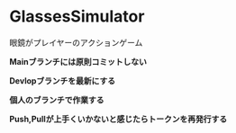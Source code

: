 # GlassesSimulator

眼鏡がプレイヤーのアクションゲーム


**Mainブランチには原則コミットしない**

**Devlopブランチを最新にする**

**個人のブランチで作業する**

**Push,Pullが上手くいかないと感じたらトークンを再発行する**
